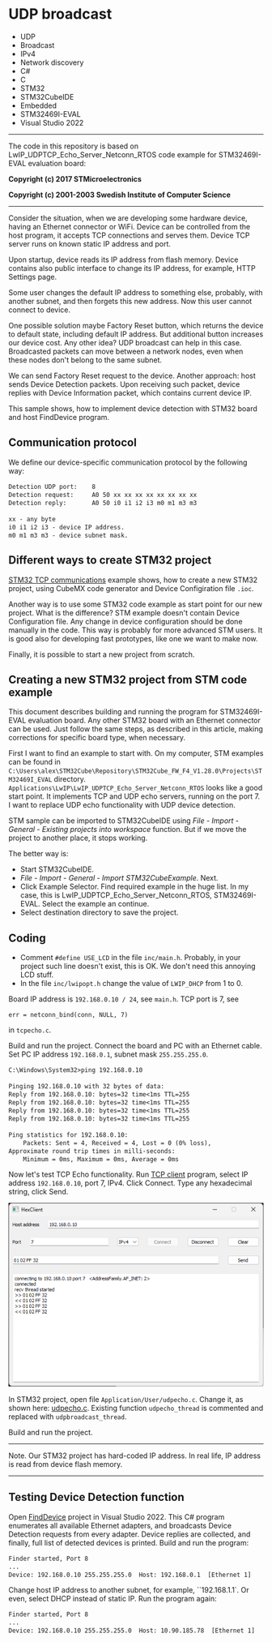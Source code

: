 # UDP broadcast

- UDP
- Broadcast
- IPv4
- Network discovery
- C#
- C
- STM32
- STM32CubeIDE
- Embedded
- STM32469I-EVAL
- Visual Studio 2022

---

The code in this repository is based on LwIP_UDPTCP_Echo_Server_Netconn_RTOS code example for STM32469I-EVAL evaluation board:

**Copyright (c) 2017 STMicroelectronics**

**Copyright (c) 2001-2003 Swedish Institute of Computer Science**

---

Consider the situation, when we are developing some hardware device, having an Ethernet connector or WiFi. Device can be controlled from the host program, it accepts TCP connections and serves them. Device TCP server runs on known static IP address and port.

Upon startup, device reads its IP address from flash memory. Device contains also public interface to change its IP address, for example, HTTP Settings page.

Some user changes the default IP address to something else, probably, with another subnet, and then forgets this new address. Now this user cannot connect to device. 

One possible solution maybe Factory Reset button, which returns the device to default state, including default IP address. But additional button increases our device cost. Any other idea? UDP broadcast can help in this case. Broadcasted packets can move between a network nodes, even when these nodes don't belong to the same subnet.

We can send Factory Reset request to the device. Another approach: host sends Device Detection packets. Upon receiving such packet, device replies with Device Information packet, which contains current device IP. 

This sample shows, how to implement device detection with STM32 board and host FindDevice program.

## Communication protocol

We define our device-specific communication protocol by the following way:

```
Detection UDP port:    8
Detection request:     A0 50 xx xx xx xx xx xx xx xx
Detection reply:       A0 50 i0 i1 i2 i3 m0 m1 m3 m3

xx - any byte
i0 i1 i2 i3 - device IP address.
m0 m1 m3 m3 - device subnet mask.
```

## Different ways to create STM32 project

[STM32 TCP communications](../../../STM32/tcp_comm/) example shows, how to create a new STM32 project, using CubeMX code generator and Device Configiration file `.ioc`.

Another way is to use some STM32 code example as start point for our new project. What is the difference? STM example doesn't contain Device Configuration file. Any change in device configuration should be done manually in the code. This way is probably for more advanced STM users. It is good also for developing fast prototypes, like one we want to make now.

Finally, it is possible to start a new project from scratch.

## Creating a new STM32 project from STM code example


This document describes building and running the program for STM32469I-EVAL evaluation board. Any other STM32 board with an Ethernet connector can be used. Just follow the same steps, as described in this article, making corrections for specific board type, when necessary.

First I want to find an example to start with. On my computer, STM examples can be found in `C:\Users\alex\STM32Cube\Repository\STM32Cube_FW_F4_V1.28.0\Projects\STM32469I_EVAL` directory. `Applications\LwIP\LwIP_UDPTCP_Echo_Server_Netconn_RTOS` looks like a good start point. It implements TCP and UDP echo servers, running on the port 7. I want to replace UDP echo functionality with UDP device detection.

STM sample can be imported to STM32CubeIDE using *File - Import - General - Existing projects into workspace* function. But if we move the project to another place, it stops working.

The better way is: 
- Start STM32CubeIDE.
- *File - Import - General - Import STM32CubeExample*. Next.
- Click Example Selector. Find required example in the huge list. In my case, this is LwIP_UDPTCP_Echo_Server_Netconn_RTOS, STM32469I-EVAL. Select the example an continue.
- Select destination directory to save the project.

## Coding

- Comment `#define USE_LCD` in the file `inc/main.h`. Probably, in your project such line doesn't exist, this is OK. We don't need this annoying LCD stuff.
- In the file `inc/lwipopt.h` change the value of `LWIP_DHCP` from 1 to 0.

Board IP address is `192.168.0.10 / 24`, see `main.h`. TCP port is 7, see 

```
err = netconn_bind(conn, NULL, 7)
``` 

in `tcpecho.c`.

Build and run the project. Connect the board and PC with an Ethernet cable. Set PC IP address `192.168.0.1`, subnet mask `255.255.255.0`.

```
C:\Windows\System32>ping 192.168.0.10

Pinging 192.168.0.10 with 32 bytes of data:
Reply from 192.168.0.10: bytes=32 time<1ms TTL=255
Reply from 192.168.0.10: bytes=32 time<1ms TTL=255
Reply from 192.168.0.10: bytes=32 time<1ms TTL=255
Reply from 192.168.0.10: bytes=32 time<1ms TTL=255

Ping statistics for 192.168.0.10:
    Packets: Sent = 4, Received = 4, Lost = 0 (0% loss),
Approximate round trip times in milli-seconds:
    Minimum = 0ms, Maximum = 0ms, Average = 0ms
```
Now let's test TCP Echo functionality. Run [TCP client](../../TCP/TcpHexClient/) program, select IP address `192.168.0.10`, port 7, IPv4. Click Connect. Type any hexadecimal string, click Send. 

![TCP client](../../../images/tcp_cl_stm_broadcast.png)


In STM32 project, open file `Application/User/udpecho.c`. Change it, as shown here: [udpecho.c](stm_udp/udpecho.c). Existing function `udpecho_thread` is commented and replaced with `udpbroadcast_thread`.

Build and run the project.

---

Note. Our STM32 project has hard-coded IP address. In real life, IP address is read from device flash memory.

---

## Testing Device Detection function

Open [FindDevice](FindDevice/) project in Visual Studio 2022. This C# program enumerates all available Ethernet adapters, and broadcasts Device Detection requests from every adapter. Device replies are collected, and finally, full list of detected devices is printed. Build and run the program:

```
Finder started, Port 8
...
Device: 192.168.0.10 255.255.255.0  Host: 192.168.0.1  [Ethernet 1]
```

Change host IP address to another subnet, for example, ``192.168.1.1`. Or even, select DHCP instead of static IP. Run the program again:

```
Finder started, Port 8
...
Device: 192.168.0.10 255.255.255.0  Host: 10.90.185.78  [Ethernet 1]
```
